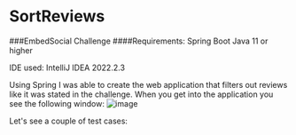 # SortReviews
###EmbedSocial Challenge
####Requirements:
Spring Boot
Java 11 or higher

IDE used:
IntelliJ IDEA 2022.2.3

Using Spring I was able to create the web application that filters out reviews like it was stated in the challenge.
When you get into the application you see the following window:
![image](https://user-images.githubusercontent.com/26824973/225444153-47bfafdd-35d3-4f3c-afa1-7b99bf840c59.png)

Let's see a couple of test cases:





